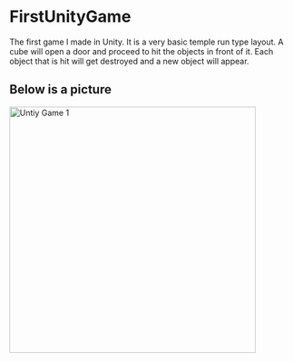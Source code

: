 # FirstUnityGame
The first game I made in Unity.  It is a very basic temple run type layout.  A cube will open a door and proceed to hit the objects in front of it.  Each object that is hit will get destroyed and a new object will appear.

## Below is a picture 
<img width="434" alt="Untiy Game 1" src="https://user-images.githubusercontent.com/71845592/98066258-5be2dd00-1e0b-11eb-9c86-b505d6d8d703.png">
